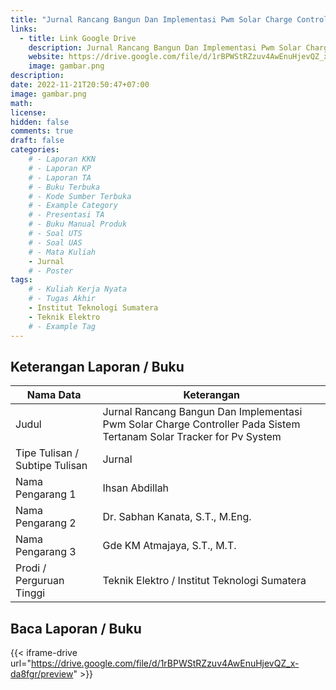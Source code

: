 ```yaml
---
title: "Jurnal Rancang Bangun Dan Implementasi Pwm Solar Charge Controller Pada Sistem Tertanam Solar Tracker for Pv System"
links:
  - title: Link Google Drive
    description: Jurnal Rancang Bangun Dan Implementasi Pwm Solar Charge Controller Pada Sistem Tertanam Solar Tracker for Pv System
    website: https://drive.google.com/file/d/1rBPWStRZzuv4AwEnuHjevQZ_x-da8fgr/view?usp=sharing
    image: gambar.png
description: 
date: 2022-11-21T20:50:47+07:00
image: gambar.png
math: 
license: 
hidden: false
comments: true
draft: false
categories:
    # - Laporan KKN
    # - Laporan KP
    # - Laporan TA
    # - Buku Terbuka
    # - Kode Sumber Terbuka
    # - Example Category
    # - Presentasi TA
    # - Buku Manual Produk
    # - Soal UTS
    # - Soal UAS
    # - Mata Kuliah
    - Jurnal
    # - Poster
tags:
    # - Kuliah Kerja Nyata
    # - Tugas Akhir
    - Institut Teknologi Sumatera
    - Teknik Elektro
    # - Example Tag
---
```


<!-- format penulisan rincian laporan (repo) -->
## Keterangan Laporan / Buku
| Nama Data                               | Keterangan                                  |
| --------------------------------------- | ------------------------------------------- |
| Judul                                   | Jurnal Rancang Bangun Dan Implementasi Pwm Solar Charge Controller Pada Sistem Tertanam Solar Tracker for Pv System |
| Tipe Tulisan / Subtipe Tulisan          | Jurnal |
| Nama Pengarang 1                        | Ihsan Abdillah|
| Nama Pengarang 2                        | Dr. Sabhan Kanata, S.T., M.Eng.|
| Nama Pengarang 3                        | Gde KM Atmajaya, S.T., M.T.|
| Prodi / Perguruan Tinggi                | Teknik Elektro / Institut Teknologi Sumatera |

## Baca Laporan / Buku
{{< iframe-drive url="https://drive.google.com/file/d/1rBPWStRZzuv4AwEnuHjevQZ_x-da8fgr/preview" >}}

<!-- {{< youtube oO5k-0QpxTk >}} -->
<!-- {{< pdf url="https://drive.google.com/file/d/1n9vA6F59hplkeXEkXU3c8O2Fttf88-sx/preview" fileName="nama file saya">}}
{{< iframe-drive url="https://drive.google.com/file/d/1n9vA6F59hplkeXEkXU3c8O2Fttf88-sx/preview" >}} -->